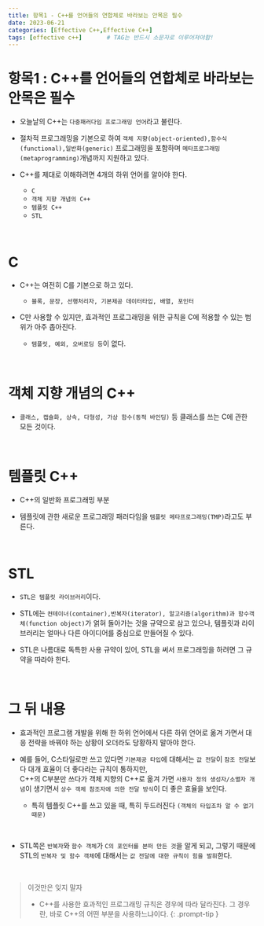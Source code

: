 ```yaml
---
title: 항목1 - C++를 언어들의 연합체로 바라보는 안목은 필수
date: 2023-06-21
categories: [Effective C++,Effective C++]
tags: [effective c++]		# TAG는 반드시 소문자로 이루어져야함!
---
```


**항목1 : C++를 언어들의 연합체로 바라보는 안목은 필수**
========================

* 오늘날의 C++는 `다중패러다임 프로그래밍 언어`라고 불린다.  

* 절차적 프로그래밍을 기본으로 하여 `객체 지향(object-oriented),함수식(functional),일반화(generic)` 프로그래밍을 포함하며 `메타프로그래밍(metaprogramming)`개념까지 지원하고 있다.  

* C++를 제대로 이해하려면 4개의 하위 언어를 알아야 한다.
  * `C`
  * `객체 지향 개념의 C++`
  * `템플릿 C++`
  * `STL`


<br>

**C**
============

* C++는 여전히 C를 기본으로 하고 있다.
  * `블록, 문장, 선행처리자, 기본제공 데이터타입, 배열, 포인터`

* C만 사용할 수 있지만, 효과적인 프로그래밍을 위한 규칙을 C에 적용할 수 있는 범위가 아주 좁아진다.
  * `템플릿, 예외, 오버로딩 등`이 없다.

<br>

**객체 지향 개념의 C++**
=============

* `클래스, 캡슐화, 상속, 다형성, 가상 함수(동적 바인딩)` 등 클래스를 쓰는 C에 관한 모든 것이다.

<br>

**템플릿 C++**
===============

* C++의 일반화 프로그래밍 부분

* 템플릿에 관한 새로운 프로그래밍 패러다임을 `템플릿 메타프로그래밍(TMP)`라고도 부른다.

<br>

**STL**
============

* `STL은 템플릿 라이브러리`이다.

* STL에는 `컨테이너(container),반복자(iterator), 알고리즘(algorithm)과 함수객체(function object)`가 얽혀 돌아가는 것을 규약으로 삼고 있으나, 템플릿과 라이브러리는 얼마나 다른 아이디어를 중심으로 만들어질 수 있다.

* STL은 나름대로 독특한 사용 규약이 있어, STL을 써서 프로그래밍을 하려면 그 규약을 따라야 한다.

<br>

**그 뒤 내용**
=============

* 효과적인 프로그램 개발을 위해 한 하위 언어에서 다른 하위 언어로 옮겨 가면서 대응 전략을 바꿔야 하는 상황이 오더라도 당황하지 말아야 한다.

* 예를 들어, C스타일로만 쓰고 있다면 `기본제공 타입`에 대해서는 `값 전달`이 `참조 전달`보다 대개 효율이 더 좋다라는 규칙이 통하지만,<br>C++의 C부분만 쓰다가 객체 지향의 C++로 옮겨 가면 `사용자 정의 생성자/소멸자 개념`이 생기면서 `상수 객체 참조자에 의한 전달 방식`이 더 좋은 효율을 보인다.

  * 특히 템플릿 C++를 쓰고 있을 때, 특히 두드러진다 `(객체의 타입조차 알 수 없기 때문)`

<br>

* STL쪽은 `반복자`와 `함수 객체`가 `C의 포인터를 본떠 만든 것`을 알게 되고, 그렇기 때문에 STL의 `반복자 및 함수 객체`에 대해서는 `값 전달에 대한 규칙이 힘을 발휘`한다.


<br>

> 이것만은 잊지 말자
> * C++를 사용한 효과적인 프로그래밍 규칙은 경우에 따라 달라진다.
> 그 경우란, 바로 C++의 어떤 부분을 사용하느냐이다.
{: .prompt-tip }